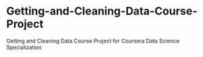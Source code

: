 Getting-and-Cleaning-Data-Course-Project
========================================

Getting and Cleaning Data Course Project for Coursera Data Science Specialization
